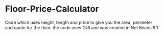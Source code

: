 # Floor-Price-Calculator
Code which uses height, length and price to give you the area, perimeter and quote for the floor. the code uses GUI and was created in Net Beans 8.1
